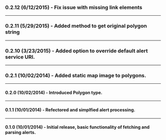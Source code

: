 ### 0.2.12 (6/12/2015) - Fix issue with missing link elements
***
### 0.2.11 (5/29/2015) - Added method to get original polygon string
***
### 0.2.10 (3/23/2015) - Added option to override default alert service URI.
***
### 0.2.1 (10/02/2014) - Added static map image to polygons.
***
#### 0.2.0 (10/02/2014) - Introduced Polygon type.
***
#### 0.1.1 (10/01/2014) - Refectored and simplfied alert processing.
***
#### 0.1.0 (10/01/2014) - Initial release, basic functionality of fetching and parsing alerts.